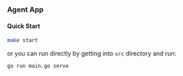 ### Agent App

#### Quick Start
```bash
make start
```

or you can run directly by getting into `src` directory and run:

```bash
go run main.go serve
```

